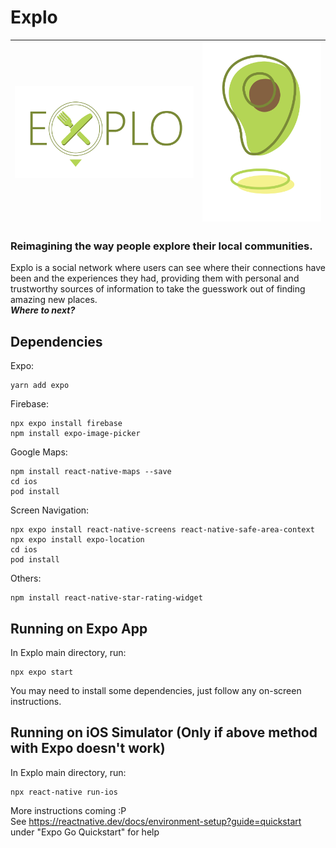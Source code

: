 # Explo
| ![Expo Logo](assets/explo.png?raw=true "Expo Logo") | ![Avocado](assets/avocado.png?raw=true "Avocado") |
| --------------------------------------------------- | ------------------------------------------------- |   
### Reimagining the way people explore their local communities.
Explo is a social network where users can see where their connections have been and the experiences they had, providing them with personal and trustworthy sources of information to take the guesswork out of finding amazing new places.  
***Where to next?***
## Dependencies
Expo:  
```
yarn add expo
```
Firebase:  
```
npx expo install firebase
npm install expo-image-picker
```
Google Maps:  
```
npm install react-native-maps --save  
cd ios  
pod install  
```
Screen Navigation:
```
npx expo install react-native-screens react-native-safe-area-context
npx expo install expo-location
cd ios
pod install
```
Others:
```
npm install react-native-star-rating-widget
```
  
## Running on Expo App
In Explo main directory, run:  
```
npx expo start
```
You may need to install some dependencies, just follow any on-screen instructions.
  
## Running on iOS Simulator (Only if above method with Expo doesn't work)
In Explo main directory, run:  
```
npx react-native run-ios
```

More instructions coming :P  
See https://reactnative.dev/docs/environment-setup?guide=quickstart  
under "Expo Go Quickstart" for help
